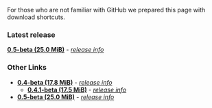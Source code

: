 For those who are not familiar with GitHub we prepared this page with download shortcuts.

### Latest release

[**0.5-beta (25.0 MiB)**](https://github.com/SCSSoftware/BlenderTools/archive/v0.5.zip) - [_release info_](https://github.com/SCSSoftware/BlenderTools/releases/tag/v0.5)

### Other Links

* [**0.4-beta (17.8 MiB)**](https://github.com/SCSSoftware/BlenderTools/archive/v0.4.zip) - [_release info_](https://github.com/SCSSoftware/BlenderTools/releases/tag/v0.4)
  * [**0.4.1-beta (17.5 MiB)**](https://github.com/SCSSoftware/BlenderTools/archive/v0.4.1.zip) - [_release info_](https://github.com/SCSSoftware/BlenderTools/releases/tag/v0.4.1)
* [**0.5-beta (25.0 MiB)**](https://github.com/SCSSoftware/BlenderTools/archive/v0.5.zip) - [_release info_](https://github.com/SCSSoftware/BlenderTools/releases/tag/v0.5)


